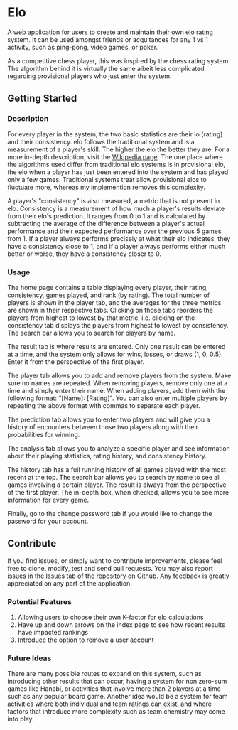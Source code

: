 # Elo

A web application for users to create and maintain their own elo rating system. It can be used amongst friends or acquitances for any 1 vs 1 activity, such as ping-pong, video games, or poker. 

As a competitive chess player, this was inspired by the chess rating system. The algorithm behind it is virtually the same albeit less complicated regarding provisional players who just enter the system. 

## Getting Started

### Description

For every player in the system, the two basic statistics are their lo (rating) and their consistency. elo follows the traditional system and is a measurement of a player's skill. The higher the elo the better they are. For a more in-depth description, visit the [Wikipedia page](https://en.wikipedia.org/wiki/Elo_rating_system). The one place where the algorithms used differ from traditional elo systems is in provisional elo, the elo when a player has just been entered into the system and has played only a few games. Traditional systems treat allow provisional elos to fluctuate more, whereas my implemention removes this complexity.

A player's "consistency" is also measured, a metric that is not present in elo. Consistency is a measurement of how much a player's results deviate from their elo's prediction. It ranges from 0 to 1 and is calculated by subtracting the average of the difference between a player's actual performance and their expected performance over the previous 5 games from 1. If a player always performs precisely at what their elo indicates, they have a consistency close to 1, and if a player always performs either much better or worse, they have a consistency closer to 0. 

### Usage

The home page contains a table displaying every player, their rating, consistency, games played, and rank (by rating). The total number of players is shown in the player tab, and the averages for the three metrics are shown in their respective tabs. Clicking on those tabs reorders the players from highest to lowest by that metric, i.e. clicking on the consistency tab displays the players from highest to lowest by consistency. The search bar allows you to search for players by name. 

The result tab is where results are entered. Only one result can be entered at a time, and the system only allows for wins, losses, or draws (1, 0, 0.5). Enter it from the perspective of the first player. 

The player tab allows you to add and remove players from the system. Make sure no names are repeated. When removing players, remove only one at a time and simply enter their name. When adding players, add them with the following format: "[Name]: [Rating]". You can also enter multiple players by repeating the above format with commas to separate each player. 

The prediction tab allows you to enter two players and will give you a history of encounters between those two players along with their probabilities for winning. 

The analysis tab allows you to analyze a specific player and see information about their playing statistics, rating history, and consistency history. 

The history tab has a full running history of all games played with the most recent at the top. The search bar allows you to search by name to see all games involving a certain player. The result is always from the perspective of the first player. The in-depth box, when checked, allows you to see more information for every game. 

Finally, go to the change password tab if you would like to change the password for your account. 

## Contribute

If you find issues, or simply want to contribute improvements, please feel free to clone, modify, test and send pull requests. You may also report issues in the Issues tab of the repository on Github. Any feedback is greatly appreciated on any part of the application. 

### Potential Features
  1. Allowing users to choose their own K-factor for elo calculations
  2. Have up and down arrows on the index page to see how recent results have impacted rankings
  3. Introduce the option to remove a user account
  
  
### Future Ideas

There are many possible routes to expand on this system, such as introducing other results that can occur, having a system for non zero-sum games like Hanabi, or activities that involve more than 2 players at a time such as any popular board game. Another idea would be a system for team activities where both individual and team ratings can exist, and where factors that introduce more complexity such as team chemistry may come into play. 
